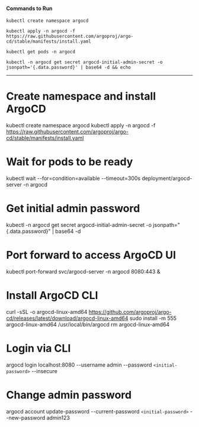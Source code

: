 #### Commands to Run

```
kubectl create namespace argocd
```

```
kubectl apply -n argocd -f https://raw.githubusercontent.com/argoproj/argo-cd/stable/manifests/install.yaml
```

```
kubectl get pods -n argocd
```

```
kubectl -n argocd get secret argocd-initial-admin-secret -o jsonpath='{.data.password}' | base64 -d && echo
```

---


# Create namespace and install ArgoCD

kubectl create namespace argocd
kubectl apply -n argocd -f https://raw.githubusercontent.com/argoproj/argo-cd/stable/manifests/install.yaml

# Wait for pods to be ready

kubectl wait --for=condition=available --timeout=300s deployment/argocd-server -n argocd

# Get initial admin password

kubectl -n argocd get secret argocd-initial-admin-secret -o jsonpath="{.data.password}" | base64 -d

# Port forward to access ArgoCD UI

kubectl port-forward svc/argocd-server -n argocd 8080:443 &

# Install ArgoCD CLI

curl -sSL -o argocd-linux-amd64 https://github.com/argoproj/argo-cd/releases/latest/download/argocd-linux-amd64
sudo install -m 555 argocd-linux-amd64 /usr/local/bin/argocd
rm argocd-linux-amd64

# Login via CLI

argocd login localhost:8080 --username admin --password `<initial-password>` --insecure

# Change admin password

argocd account update-password --current-password `<initial-password>` --new-password admin123
